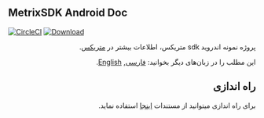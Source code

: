 ## MetrixSDK Android Doc
[![CircleCI](https://circleci.com/gh/metrixorg/MetrixSDK-AndroidSample.svg?style=svg)](https://circleci.com/gh/metrixorg/MetrixSDK-AndroidSample)
[ ![Download](https://api.bintray.com/packages/metrixorg/maven/metrix-sdk-android/images/download.svg) ](https://bintray.com/metrixorg/maven/metrix-sdk-android/_latestVersion)
<div dir="rtl">
  
  پروژه نمونه اندروید sdk متریکس، اطلاعات بیشتر در [متریکس](https://metrix.ir).
  
این مطلب را در زبان‌های دیگر بخوانید: [فارسی](README.md), [English](README.en.md).

<h2>راه اندازی</h2>

برای راه اندازی میتوانید از مستندات [اینجا](https://metrix.ir/docs/sdk/android) استفاده نماید. 

</div>
